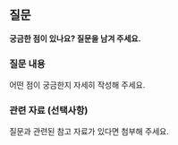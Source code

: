 ## 질문

**궁금한 점이 있나요? 질문을 남겨 주세요.**

### 질문 내용

어떤 점이 궁금한지 자세히 작성해 주세요.

### 관련 자료 (선택사항)

질문과 관련된 참고 자료가 있다면 첨부해 주세요.

